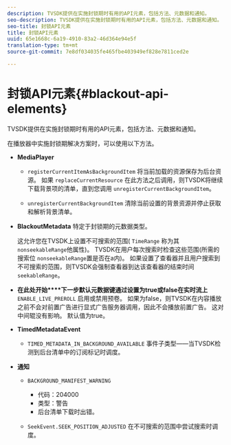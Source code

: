 ```yaml
---
description: TVSDK提供在实施封锁期时有用的API元素，包括方法、元数据和通知。
seo-description: TVSDK提供在实施封锁期时有用的API元素，包括方法、元数据和通知。
seo-title: 封锁API元素
title: 封锁API元素
uuid: 65e1668c-6a19-4910-83a2-46d364e94e5f
translation-type: tm+mt
source-git-commit: 7e8df034035fe465fbe403949ef828e7811ced2e

---
```



# 封锁API元素{#blackout-api-elements}

TVSDK提供在实施封锁期时有用的API元素，包括方法、元数据和通知。

在播放器中实施封锁期解决方案时，可以使用以下方法。

* **MediaPlayer**

   * `registerCurrentItemAsBackgroundItem` 将当前加载的资源保存为后台资源。 如果 `replaceCurrentResource` 在此方法之后调用，则TVSDK将继续下载背景项的清单，直到您调用 `unregisterCurrentBackgroundItem`。

   * `unregisterCurrentBackgroundItem`  清除当前设置的背景资源并停止获取和解析背景清单。

* **BlackoutMetadata** 特定于封锁期的元数据类型。

   这允许您在TVSDK上设置不可搜索的范围( `TimeRange` 称为其 `nonseekableRange`他属性)。 TVSDK在用户每次搜索时检查这些范围(所需的搜索位 `nonseekableRange`置是否在a内)。 如果设置了查看器并且用户搜索到不可搜索的范围，则TVSDK会强制查看器到达该查看器的结束时间 `seekableRange`。

* **在此处开始****下一步默认元数据键通过设置为true或false在实时流上**`ENABLE_LIVE_PREROLL` 启用或禁用预卷。 如果为false，则TVSDK在内容播放之前不会对前置广告进行显式广告服务器调用，因此不会播放前置广告。 这对中间辊没有影响。 默认值为true。

* **TimedMetadataEvent**

   * `TIMED_METADATA_IN_BACKGROUND_AVAILABLE` 事件子类型——当TVSDK检测到后台清单中的订阅标记时调度。

* **通知**

   * `BACKGROUND_MANIFEST_WARNING`

      * 代码：204000
      * 类型：警告
      * 后台清单下载时出错。
   * `SeekEvent.SEEK_POSITION_ADJUSTED` 在不可搜索的范围中尝试搜索时调度。


